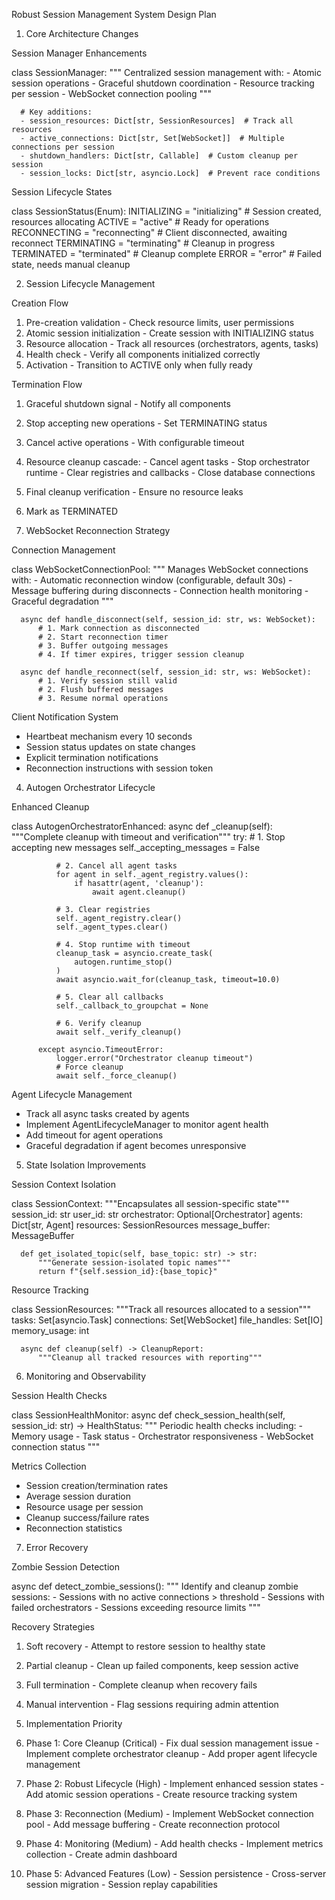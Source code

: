 Robust Session Management System Design Plan

1. Core Architecture Changes

  Session Manager Enhancements

  class SessionManager:
      """
      Centralized session management with:
      - Atomic session operations
      - Graceful shutdown coordination
      - Resource tracking per session
      - WebSocket connection pooling
      """

      # Key additions:
      - session_resources: Dict[str, SessionResources]  # Track all resources
      - active_connections: Dict[str, Set[WebSocket]]  # Multiple connections per session
      - shutdown_handlers: Dict[str, Callable]  # Custom cleanup per session
      - session_locks: Dict[str, asyncio.Lock]  # Prevent race conditions

  Session Lifecycle States

  class SessionStatus(Enum):
      INITIALIZING = "initializing"    # Session created, resources allocating
      ACTIVE = "active"               # Ready for operations
      RECONNECTING = "reconnecting"   # Client disconnected, awaiting reconnect
      TERMINATING = "terminating"     # Cleanup in progress
      TERMINATED = "terminated"       # Cleanup complete
      ERROR = "error"                # Failed state, needs manual cleanup

  2. Session Lifecycle Management

  Creation Flow

  1. Pre-creation validation - Check resource limits, user permissions
  2. Atomic session initialization - Create session with INITIALIZING status
  3. Resource allocation - Track all resources (orchestrators, agents, tasks)
  4. Health check - Verify all components initialized correctly
  5. Activation - Transition to ACTIVE only when fully ready

  Termination Flow

  1. Graceful shutdown signal - Notify all components
  2. Stop accepting new operations - Set TERMINATING status
  3. Cancel active operations - With configurable timeout
  4. Resource cleanup cascade:
    - Cancel agent tasks
    - Stop orchestrator runtime
    - Clear registries and callbacks
    - Close database connections
  5. Final cleanup verification - Ensure no resource leaks
  6. Mark as TERMINATED

  3. WebSocket Reconnection Strategy

  Connection Management

  class WebSocketConnectionPool:
      """
      Manages WebSocket connections with:
      - Automatic reconnection window (configurable, default 30s)
      - Message buffering during disconnects
      - Connection health monitoring
      - Graceful degradation
      """

      async def handle_disconnect(self, session_id: str, ws: WebSocket):
          # 1. Mark connection as disconnected
          # 2. Start reconnection timer
          # 3. Buffer outgoing messages
          # 4. If timer expires, trigger session cleanup

      async def handle_reconnect(self, session_id: str, ws: WebSocket):
          # 1. Verify session still valid
          # 2. Flush buffered messages
          # 3. Resume normal operations

  Client Notification System

  - Heartbeat mechanism every 10 seconds
  - Session status updates on state changes
  - Explicit termination notifications
  - Reconnection instructions with session token

  4. Autogen Orchestrator Lifecycle

  Enhanced Cleanup

  class AutogenOrchestratorEnhanced:
      async def _cleanup(self):
          """Complete cleanup with timeout and verification"""
          try:
              # 1. Stop accepting new messages
              self._accepting_messages = False

              # 2. Cancel all agent tasks
              for agent in self._agent_registry.values():
                  if hasattr(agent, 'cleanup'):
                      await agent.cleanup()

              # 3. Clear registries
              self._agent_registry.clear()
              self._agent_types.clear()

              # 4. Stop runtime with timeout
              cleanup_task = asyncio.create_task(
                  autogen.runtime_stop()
              )
              await asyncio.wait_for(cleanup_task, timeout=10.0)

              # 5. Clear all callbacks
              self._callback_to_groupchat = None

              # 6. Verify cleanup
              await self._verify_cleanup()

          except asyncio.TimeoutError:
              logger.error("Orchestrator cleanup timeout")
              # Force cleanup
              await self._force_cleanup()

  Agent Lifecycle Management

  - Track all async tasks created by agents
  - Implement AgentLifecycleManager to monitor agent health
  - Add timeout for agent operations
  - Graceful degradation if agent becomes unresponsive

  5. State Isolation Improvements

  Session Context Isolation

  class SessionContext:
      """Encapsulates all session-specific state"""
      session_id: str
      user_id: str
      orchestrator: Optional[Orchestrator]
      agents: Dict[str, Agent]
      resources: SessionResources
      message_buffer: MessageBuffer

      def get_isolated_topic(self, base_topic: str) -> str:
          """Generate session-isolated topic names"""
          return f"{self.session_id}:{base_topic}"

  Resource Tracking

  class SessionResources:
      """Track all resources allocated to a session"""
      tasks: Set[asyncio.Task]
      connections: Set[WebSocket]
      file_handles: Set[IO]
      memory_usage: int

      async def cleanup(self) -> CleanupReport:
          """Cleanup all tracked resources with reporting"""

  6. Monitoring and Observability

  Session Health Checks

  class SessionHealthMonitor:
      async def check_session_health(self, session_id: str) -> HealthStatus:
          """
          Periodic health checks including:
          - Memory usage
          - Task status
          - Orchestrator responsiveness
          - WebSocket connection status
          """

  Metrics Collection

  - Session creation/termination rates
  - Average session duration
  - Resource usage per session
  - Cleanup success/failure rates
  - Reconnection statistics

  7. Error Recovery

  Zombie Session Detection

  async def detect_zombie_sessions():
      """
      Identify and cleanup zombie sessions:
      - Sessions with no active connections > threshold
      - Sessions with failed orchestrators
      - Sessions exceeding resource limits
      """

  Recovery Strategies

  1. Soft recovery - Attempt to restore session to healthy state
  2. Partial cleanup - Clean up failed components, keep session active
  3. Full termination - Complete cleanup when recovery fails
  4. Manual intervention - Flag sessions requiring admin attention

  8. Implementation Priority

  1. Phase 1: Core Cleanup (Critical)
    - Fix dual session management issue
    - Implement complete orchestrator cleanup
    - Add proper agent lifecycle management
  2. Phase 2: Robust Lifecycle (High)
    - Implement enhanced session states
    - Add atomic session operations
    - Create resource tracking system
  3. Phase 3: Reconnection (Medium)
    - Implement WebSocket connection pool
    - Add message buffering
    - Create reconnection protocol
  4. Phase 4: Monitoring (Medium)
    - Add health checks
    - Implement metrics collection
    - Create admin dashboard
  5. Phase 5: Advanced Features (Low)
    - Session persistence
    - Cross-server session migration
    - Session replay capabilities